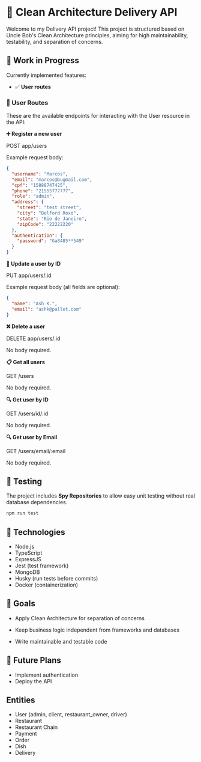 # 🧼 Clean Architecture Delivery API

Welcome to my Delivery API project! This project is structured based on Uncle Bob's Clean Architecture principles, aiming for high maintainability, testability, and separation of concerns.


## 🚧 Work in Progress

Currently implemented features:
- ✅ **User routes** 


### 📘 User Routes

These are the available endpoints for interacting with the User resource in the API:

**➕ Register a new user**

POST app/users

Example request body:

```json
{
  "username": "Marcos",
  "email": "marcos@bugmail.com",
  "cpf": "15888747425",
  "phone": "21555777777",
  "role": "admin",
  "address": {
    "street": "test street",
    "city": "Belford Roxo",
    "state": "Rio de Janeiro",
    "zipCode": "22222220"
  },
  "authentication": {
    "password": "Ga8485**549"
  }
}

```
**🔄 Update a user by ID**

PUT app/users/:id

Example request body (all fields are optional):

```json
{
  "name": "Ash K.",
  "email": "ashk@pallet.com"
}
```

**❌ Delete a user**

DELETE app/users/:id

No body required.

**📋 Get all users**

GET /users

No body required.

**🔍 Get user by ID**

GET /users/id/:id

No body required.

**🔍 Get user by Email**

GET /users/email/:email

No body required.


  

## 🧪 Testing

The project includes **Spy Repositories** to allow easy unit testing without real database dependencies.

```bash
npm run test
```

## 🔧 Technologies
- Node.js
- TypeScript
- ExpressJS
- Jest (test framework)
- MongoDB
- Husky (run tests before commits)
- Docker (containerization)


## 📌 Goals
- Apply Clean Architecture for separation of concerns

- Keep business logic independent from frameworks and databases

- Write maintainable and testable code

## 📂 Future Plans
- Implement authentication
- Deploy the API


## Entities
- User (admin, client, restaurant_owner, driver)
- Restaurant
- Restaurant Chain
- Payment
- Order
- Dish
- Delivery
